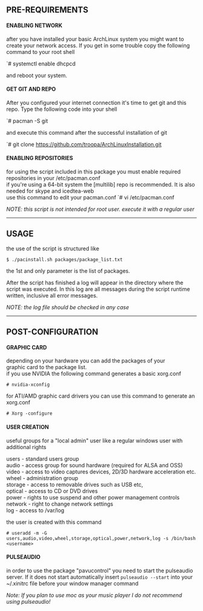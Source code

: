 ## PRE-REQUIREMENTS

#### ENABLING NETWORK
after you have installed your basic ArchLinux system you might want to create your
network access. If you get in some trouble copy the following command to your root shell

`# systemctl enable dhcpcd

and reboot your system.

#### GET GIT AND REPO

After you configured your internet connection it's time to get git and this repo. Type the following
code into your shell

`# pacman -S git

and execute this command after the successful installation of git

`# git clone https://github.com/troopa/ArchLinuxInstallation.git

#### ENABLING REPOSITORIES

for using the script included in this package
you must enable required repositories in your
/etc/pacman.conf  
if you're using a 64-bit system the [multilib] repo is
recommended. It is also needed for skype and icedtea-web  
use this command to edit your pacman.conf
`# vi /etc/pacman.conf

*NOTE: this script is not intended for root user. execute it with a regular user*

----------------------------------------------------------------------------------
## USAGE

the use of the script is structured like
	
`$ ./pacinstall.sh packages/package_list.txt`

the 1st and only parameter is the list of packages.

After the script has finished a log will appear in the directory where
the script was executed. In this log are all messages during the script runtime
written, inclusive all error messages.

*NOTE: the log file should be checked in any case*

----------------------------------------------------------------------------------
## POST-CONFIGURATION


#### GRAPHIC CARD

depending on your hardware you can add the packages of your  
graphic card to the package list.  
if you use NVIDIA the following command generates a basic xorg.conf  

`# nvidia-xconfig`

for ATI/AMD graphic card drivers you can use this command to generate an xorg.conf  

`# Xorg -configure`


#### USER CREATION

useful groups for a "local admin" user like a regular windows user with additional rights

users - standard users group  
audio - access group for sound hardware (required for ALSA and OSS)  
video - access to video captures devices, 2D/3D hardware acceleration etc.  
wheel - administration group  
storage - access to removable drives such as USB etc,  
optical - access to CD or DVD drives  
power - rights to use suspend and other power management controls  
network - right to change network settings  
log - access to /var/log  

the user is created with this command

`# useradd -m -G users,audio,video,wheel,storage,optical,power,network,log -s /bin/bash <username>`


#### PULSEAUDIO

in order to use the package "pavucontrol" you need to start the pulseaudio server. If it does not start automatically insert
`pulseaudio --start` into your ~/.xinitrc file before your window manager command

*Note: If you plan to use moc as your music player I do not recommend using pulseaudio!*
